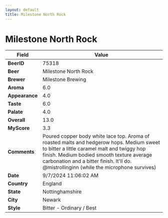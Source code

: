 ```yaml
---
layout: default
title: Milestone North Rock
---
```


# Milestone North Rock

| Field         | Value     |
|---------------|-----------|
| **BeerID** | 75318 |
| **Beer** | Milestone North Rock |
| **Brewer** | Milestone Brewing |
| **Aroma** | 6.0 |
| **Appearance** | 4.0 |
| **Taste** | 6.0 |
| **Palate** | 4.0 |
| **Overall** | 13.0 |
| **MyScore** | 3.3 |
| **Comments** | Poured copper body white lace top.  Aroma of roasted malts and hedgerow hops. Medium sweet to bitter a little caramel malt and twiggy hop finish.  Medium bodied smooth texture average carbonation and a bitter finish.  It'll do.  @mistrollinginn (while the microphone survives) |
| **Date** | 9/7/2024 11:06:02 AM |
| **Country** | England |
| **State** | Nottinghamshire |
| **City** | Newark |
| **Style** | Bitter - Ordinary / Best |
